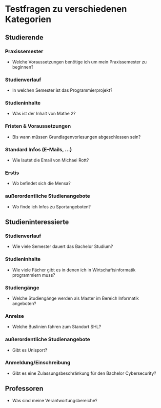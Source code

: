 # Testfragen zu verschiedenen Kategorien

## Studierende

### Praxissemester

- Welche Voraussetzungen benötige ich um mein Praxissemester zu beginnen?

### Studienverlauf

- In welchen Semester ist das Programmierprojekt?

### Studieninhalte

- Was ist der Inhalt von Mathe 2?

### Fristen & Voraussetzungen

- Bis wann müssen Grundlagenvorlesungen abgeschlossen sein?

### Standard Infos (E-Mails, ...)

- Wie lautet die Email von Michael Rott?

### Erstis

- Wo befindet sich die Mensa?

### außerordentliche Studienangebote

- Wo finde ich Infos zu Sportangeboten?

## Studieninteressierte

### Studienverlauf

- Wie viele Semester dauert das Bachelor Studium?

### Studieninhalte

- Wie viele Fächer gibt es in denen ich in Wirtschaftsinformatik programmiern muss?

### Studiengänge

- Welche Studiengänge werden als Master im Bereich Informatik angeboten?

### Anreise

- Welche Buslinien fahren zum Standort SHL?

### außerordentliche Studienangebote

- Gibt es Unisport?

### Anmeldung/Einschreibung 

- Gibt es eine Zulassungsbeschränkung für den Bachelor Cybersecurity?

## Professoren

- Was sind meine Verantwortungsbereiche?